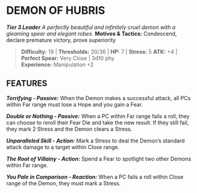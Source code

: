 ﻿---
tags:
  - Adversary
  - Creature
  - Statblock

name: 'DEMON OF HUBRIS'
tier: 3
type: Leader
description: 'A perfectly beautiful and infinitely cruel demon with a gleaming spear and elegant robes.'
motives_and_tactics: 'Condescend, declare premature victory, prove superiority'
difficulty: '19'
thresholds: '20/36'
hp: '7'
stress: '5'
atk: '+4'
attack: 'Perfect Spear'
range: 'Very Close'
damage: '3d10 phy'
experience:
  - 'Manipulation +2'
feats:
- name: 'Terrifying'
  type: 'Passive'
  text: 'When the Demon makes a successful attack, all PCs within Far range must lose a Hope and you gain a Fear.'
- name: 'Double or Nothing'
  type: 'Passive'
  text: 'When a PC within Far range fails a roll, they can choose to reroll their Fear Die and take the new result. If they still fail, they mark 2 Stress and the Demon clears a Stress.'
- name: 'Unparalleled Skill'
  type: 'Action'
  text: 'Mark a Stress to deal the Demon’s standard attack damage to a target within Close range.'
- name: 'The Root of Villainy'
  type: 'Action'
  text: 'Spend a Fear to spotlight two other Demons within Far range.'
- name: 'You Pale in Comparison'
  type: 'Reaction'
  text: 'When a PC fails a roll within Close range of the Demon, they must mark a Stress.'
layout: Daggerheart Adversary
source: srd-adversary
statblock: true
---

# DEMON OF HUBRIS

***Tier 3 Leader***
*A perfectly beautiful and infinitely cruel demon with a gleaming spear and elegant robes.*
**Motives & Tactics:** Condescend, declare premature victory, prove superiority

> **Difficulty:** 19 | **Thresholds:** 20/36 | **HP:** 7 | **Stress:** 5
> **ATK:** +4 | **Perfect Spear:** Very Close | 3d10 phy  
> **Experience:** Manipulation +2

## FEATURES

***Terrifying - Passive:*** When the Demon makes a successful attack, all PCs within Far range must lose a Hope and you gain a Fear.

***Double or Nothing - Passive:*** When a PC within Far range fails a roll, they can choose to reroll their Fear Die and take the new result. If they still fail, they mark 2 Stress and the Demon clears a Stress.

***Unparalleled Skill - Action:*** Mark a Stress to deal the Demon’s standard attack damage to a target within Close range.

***The Root of Villainy - Action:*** Spend a Fear to spotlight two other Demons within Far range.

***You Pale in Comparison - Reaction:*** When a PC fails a roll within Close range of the Demon, they must mark a Stress.
